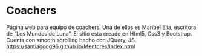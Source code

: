 # Coachers
Página web para equipo de coachers. Una de ellos es Maribel Elía, escritora de “Los Mundos de Luna”. El sitio esta creado en Html5, Css3 y Bootstrap. Cuenta con smooth scrolling hecho con JQuery, JS.
<br>https://santiagodg96.github.io/Mentores/index.html

